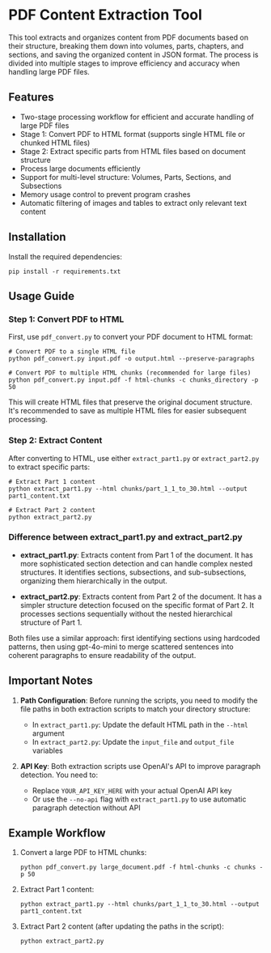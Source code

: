 # PDF Content Extraction Tool

This tool extracts and organizes content from PDF documents based on their structure, breaking them down into volumes, parts, chapters, and sections, and saving the organized content in JSON format. The process is divided into multiple stages to improve efficiency and accuracy when handling large PDF files.

## Features

- Two-stage processing workflow for efficient and accurate handling of large PDF files
- Stage 1: Convert PDF to HTML format (supports single HTML file or chunked HTML files)
- Stage 2: Extract specific parts from HTML files based on document structure
- Process large documents efficiently
- Support for multi-level structure: Volumes, Parts, Sections, and Subsections
- Memory usage control to prevent program crashes
- Automatic filtering of images and tables to extract only relevant text content

## Installation

Install the required dependencies:

```
pip install -r requirements.txt
```

## Usage Guide

### Step 1: Convert PDF to HTML

First, use `pdf_convert.py` to convert your PDF document to HTML format:

```
# Convert PDF to a single HTML file
python pdf_convert.py input.pdf -o output.html --preserve-paragraphs

# Convert PDF to multiple HTML chunks (recommended for large files)
python pdf_convert.py input.pdf -f html-chunks -c chunks_directory -p 50
```

This will create HTML files that preserve the original document structure. It's recommended to save as multiple HTML files for easier subsequent processing.

### Step 2: Extract Content

After converting to HTML, use either `extract_part1.py` or `extract_part2.py` to extract specific parts:

```
# Extract Part 1 content
python extract_part1.py --html chunks/part_1_1_to_30.html --output part1_content.txt

# Extract Part 2 content
python extract_part2.py
```

### Difference between extract_part1.py and extract_part2.py

- **extract_part1.py**: Extracts content from Part 1 of the document. It has more sophisticated section detection and can handle complex nested structures. It identifies sections, subsections, and sub-subsections, organizing them hierarchically in the output.

- **extract_part2.py**: Extracts content from Part 2 of the document. It has a simpler structure detection focused on the specific format of Part 2. It processes sections sequentially without the nested hierarchical structure of Part 1.

Both files use a similar approach: first identifying sections using hardcoded patterns, then using gpt-4o-mini to merge scattered sentences into coherent paragraphs to ensure readability of the output.

## Important Notes

1. **Path Configuration**: Before running the scripts, you need to modify the file paths in both extraction scripts to match your directory structure:
   - In `extract_part1.py`: Update the default HTML path in the `--html` argument
   - In `extract_part2.py`: Update the `input_file` and `output_file` variables

2. **API Key**: Both extraction scripts use OpenAI's API to improve paragraph detection. You need to:
   - Replace `YOUR_API_KEY_HERE` with your actual OpenAI API key
   - Or use the `--no-api` flag with `extract_part1.py` to use automatic paragraph detection without API

## Example Workflow

1. Convert a large PDF to HTML chunks:
   ```
   python pdf_convert.py large_document.pdf -f html-chunks -c chunks -p 50
   ```

2. Extract Part 1 content:
   ```
   python extract_part1.py --html chunks/part_1_1_to_30.html --output part1_content.txt
   ```

3. Extract Part 2 content (after updating the paths in the script):
   ```
   python extract_part2.py
   ```
